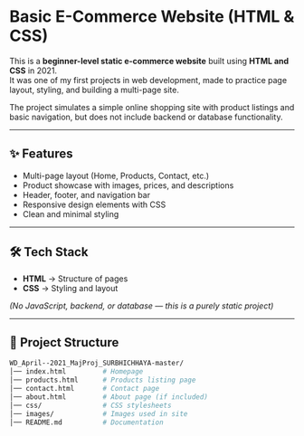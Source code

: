 # Basic E-Commerce Website (HTML & CSS)

This is a **beginner-level static e-commerce website** built using **HTML and CSS** in 2021.  
It was one of my first projects in web development, made to practice page layout, styling, and building a multi-page site.  

The project simulates a simple online shopping site with product listings and basic navigation, but does not include backend or database functionality.  

---

## ✨ Features

- Multi-page layout (Home, Products, Contact, etc.)  
- Product showcase with images, prices, and descriptions  
- Header, footer, and navigation bar  
- Responsive design elements with CSS  
- Clean and minimal styling  

---

## 🛠️ Tech Stack

- **HTML** → Structure of pages  
- **CSS** → Styling and layout  

*(No JavaScript, backend, or database — this is a purely static project)*  

---

## 📂 Project Structure

```bash
WD_April--2021_MajProj_SURBHICHHAYA-master/
│── index.html         # Homepage  
│── products.html      # Products listing page  
│── contact.html       # Contact page  
│── about.html         # About page (if included)  
│── css/               # CSS stylesheets  
│── images/            # Images used in site  
│── README.md          # Documentation  
